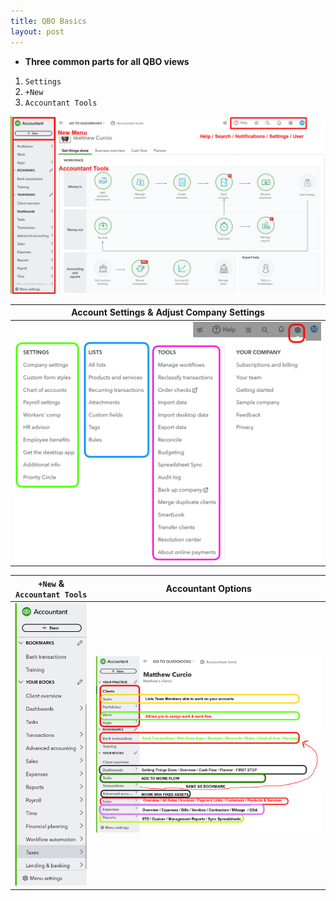 ```yaml
---
title: QBO Basics
layout: post
---
```



- **Three common parts for all QBO views**

1. `Settings`
2. `+New` 
3. `Accountant Tools`

![getting things done](/assets/images/1.getting-things-done.BIG.png)


|Account Settings & Adjust Company Settings|
|:-:|
|![Settings](/assets/images/gear-settings_2024-06-19_09-49-27.png)|


|`+New` & `Accountant Tools`|Accountant Options|
|:--:|:--:|
|![qbo.left.panel](/assets/images/qbo.left.panel.png)|![my-clients](/assets/images/my-clients-page_2024-06-19_10-09-25.png)|

